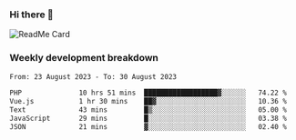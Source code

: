 ### Hi there 👋

<!--
**itzcy/itzcy** is a ✨ _special_ ✨ repository because its `README.md` (this file) appears on your GitHub profile.

Here are some ideas to get you started:

- 🔭 I’m currently working on ...
- 🌱 I’m currently learning ...
- 👯 I’m looking to collaborate on ...
- 🤔 I’m looking for help with ...
- 💬 Ask me about ...
- 📫 How to reach me: ...
- 😄 Pronouns: ...
- ⚡ Fun fact: ...
-->
![ReadMe Card](https://github-readme-stats.vercel.app/api?username=itzcy&show_icons=true&title_color=2d3198&icon_color=797cb8&text_color=24292e&bg_color=f6f8fa)

### Weekly development breakdown
<!--START_SECTION:waka-->

```txt
From: 23 August 2023 - To: 30 August 2023

PHP              10 hrs 51 mins  ██████████████████▓░░░░░░   74.22 %
Vue.js           1 hr 30 mins    ██▓░░░░░░░░░░░░░░░░░░░░░░   10.36 %
Text             43 mins         █▒░░░░░░░░░░░░░░░░░░░░░░░   05.00 %
JavaScript       29 mins         █░░░░░░░░░░░░░░░░░░░░░░░░   03.38 %
JSON             21 mins         ▓░░░░░░░░░░░░░░░░░░░░░░░░   02.40 %
```

<!--END_SECTION:waka-->
